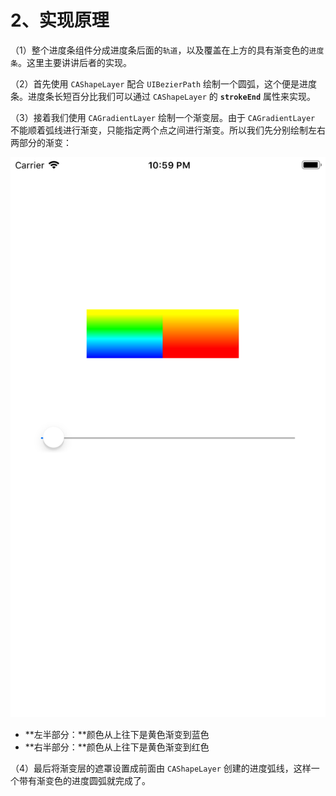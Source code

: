 # 2、实现原理

（1）整个进度条组件分成进度条后面的`轨道`，以及覆盖在上方的具有渐变色的`进度条`。这里主要讲讲后者的实现。

（2）首先使用 `CAShapeLayer` 配合 `UIBezierPath` 绘制一个圆弧，这个便是进度条。进度条长短百分比我们可以通过 `CAShapeLayer` 的 **`strokeEnd`** 属性来实现。

（3）接着我们使用 `CAGradientLayer` 绘制一个渐变层。由于 `CAGradientLayer` 不能顺着弧线进行渐变，只能指定两个点之间进行渐变。所以我们先分别绘制左右两部分的渐变：

![&#x5DE6;&#x53F3;&#x4E24;&#x90E8;&#x5206;&#x6E10;&#x53D8;](../../.gitbook/assets/simulator-screen-shot-iphone-8-plus-2019-05-22-at-22.59.05.png)



* **左半部分：**颜色从上往下是黄色渐变到蓝色
* **右半部分：**颜色从上往下是黄色渐变到红色

（4）最后将渐变层的遮罩设置成前面由 `CAShapeLayer` 创建的进度弧线，这样一个带有渐变色的进度圆弧就完成了。



